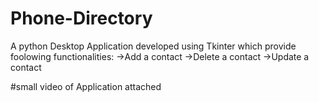 # Phone-Directory

A python Desktop Application developed using Tkinter which provide foolowing functionalities:
->Add a contact 
->Delete a contact
->Update a contact


#small video of Application attached
